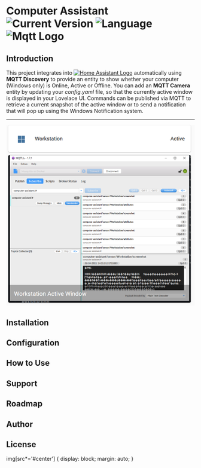 # Computer Assistant ![Current Version](https://img.shields.io/badge/version-0.1.0-blue.svg) ![Language](https://img.shields.io/badge/Python-3.8.8-blue) ![Mqtt Logo](https://img.shields.io/static/v1?label=&message=MQTT&color=blueviolet&logo=eclipse-mosquitto)

## Introduction

This project integrates into [![Home Assistant Logo](https://img.shields.io/static/v1?label=&message=Home%20Assistant&color=blue&logo=home-assistant)](https://www.home-assistant.io/) automatically using **MQTT Discovery** to provide an entity to show whether your computer (Windows only) is Online, Active or Offline.
You can add an **MQTT Camera** entity by updating your _config.yaml_ file, so that the currently active window is displayed in your Lovelace UI.
Commands can be published via MQTT to retrieve a current snapshot of the active window or to send a notification that will pop up using the Windows Notification system.

---

![test](/images/computer-assistant-snapshot.png#center)

## Installation

## Configuration

## How to Use

## Support

## Roadmap

## Author

## License

img[src*='#center'] {
display: block;
margin: auto;
}
